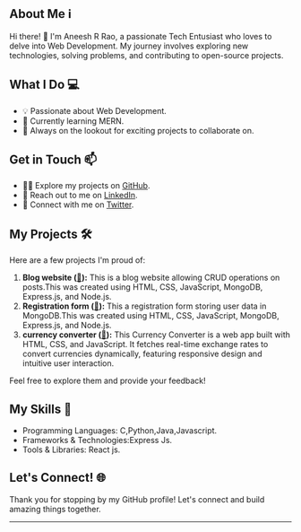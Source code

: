 ## About Me ℹ️

Hi there! 👋 I'm Aneesh R Rao, a passionate Tech Entusiast who loves to delve into Web Development. My journey involves exploring new technologies, solving problems, and contributing to open-source projects.

## What I Do 💻

- 💡 Passionate about Web Development.
- 🌱 Currently learning MERN.
- 🚀 Always on the lookout for exciting projects to collaborate on.

## Get in Touch 📫

- 👨‍💻 Explore my projects on [GitHub](https://github.com/Aneesh35).
- 📧 Reach out to me on [LinkedIn](https://www.linkedin.com/in/aneesh-r-rao-5737971a9?utm_source=share&utm_campaign=share_via&utm_content=profile&utm_medium=android_app).
- 🐤 Connect with me on [Twitter](https://x.com/Rao_Aneesh243?t=YniPfd0uCpLru-P76ePS2g&s=09).

## My Projects 🛠️

Here are a few projects I'm proud of:

1. **Blog website ([🔗](https://github.com/Aneesh35/Registration-form-and-Blog-website.git)):** This is a blog website allowing CRUD operations on posts.This was created using HTML, CSS, JavaScript, MongoDB, Express.js, and Node.js.
2. **Registration form ([🔗](https://github.com/Aneesh35/Registration-form-and-Blog-website.git)):**  This a registration form storing user data in MongoDB.This was created using HTML, CSS, JavaScript, MongoDB, Express.js, and Node.js.
3. **currency converter ([🔗](https://github.com/Aneesh35/currency-converter.git)):** This Currency Converter is a web app built with HTML, CSS, and JavaScript. It fetches real-time exchange rates to convert currencies dynamically, featuring responsive design and intuitive user interaction.

Feel free to explore them and provide your feedback!

## My Skills 💼

- Programming Languages: C,Python,Java,Javascript.
- Frameworks & Technologies:Express Js.
- Tools & Libraries: React js.

## Let's Connect! 🌐

Thank you for stopping by my GitHub profile! Let's connect and build amazing things together.

-----
